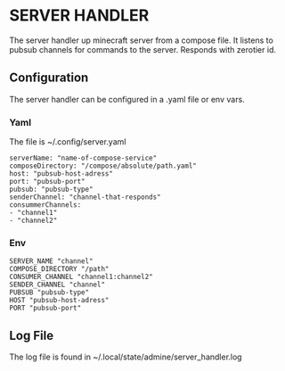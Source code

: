 # SERVER HANDLER #
The server handler up minecraft server from a compose file.
It listens to pubsub channels for commands to the server. Responds with zerotier id.

## Configuration ##
The server handler can be configured in a .yaml file or env vars.
### Yaml ###
The file is ~/.config/server.yaml
```
serverName: "name-of-compose-service"
composeDirectory: "/compose/absolute/path.yaml"
host: "pubsub-host-adress"
port: "pubsub-port"
pubsub: "pubsub-type"
senderChannel: "channel-that-responds"
consummerChannels:
- "channel1"
- "channel2"
```

### Env ###
```
SERVER_NAME "channel"
COMPOSE_DIRECTORY "/path"
CONSUMER_CHANNEL "channel1:channel2"
SENDER_CHANNEL "channel"
PUBSUB "pubsub-type"
HOST "pubsub-host-adress"
PORT "pubsub-port"
```

## Log File ##
The log file is found in ~/.local/state/admine/server_handler.log
